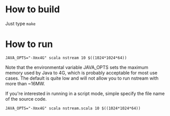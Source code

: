 # How to build

Just type `make`

# How to run

```
JAVA_OPTS="-Xmx4G" scala nstream 10 $((1024*1024*64))
```

Note that the environmental variable JAVA_OPTS sets the maximum memory
used by Java to 4G, which is probably acceptable for most use cases.
The default is quite low and will not allow you to run nstream with
more than ~16MW.

If you're interested in running in a script mode, simple specify the
file name of the source code.

```
JAVA_OPTS="-Xmx4G" scala nstream.scala 10 $((1024*1024*64))
```

